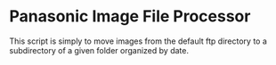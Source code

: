 # Panasonic Image File Processor
This script is simply to move images from the default ftp directory to a subdirectory of a given folder organized by date.
